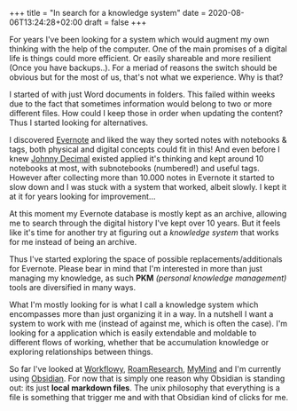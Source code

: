 +++
title = "In search for a knowledge system"
date = 2020-08-06T13:24:28+02:00
draft = false
+++

For years I've been looking for a system which would augment my own thinking with the help of the computer. One of the main promises of a digital life is things could more efficient. Or easily shareable and more resilient (Once you have backups..). For a meriad of reasons the switch should be obvious but for the most of us, that's not what we experience. Why is that?

I started of with just Word documents in folders. This failed within weeks due to the fact that sometimes information would belong to two or more different files. How could I keep those in order when updating the content? Thus I started looking for alternatives. 

I discovered [Evernote](https://evernote.com/) and liked the way they sorted notes with notebooks & tags, both physical and digital concepts could fit in this! And even before I knew [Johnny Decimal](https://johnnydecimal.com/) existed applied it's thinking and kept around 10 notebooks at most, with subnotebooks (numbered!) and useful tags. However after collecting more than 10.000 notes in Evernote it started to slow down and I was stuck with a system that worked, albeit slowly. I kept it at it for years looking for improvement... 

At this moment my Evernote database is mostly kept as an archive, allowing me to search through the digital history I've kept over 10 years. But it feels like it's time for another try at figuring out a _knowledge system_ that works for me instead of being an archive.

Thus I've started exploring the space of possible replacements/additionals for Evernote. Please bear in mind that I'm interested in more than just managing my knowledge, as such **PKM** _(personal knowledge management)_ tools are diversified in many ways. 

What I'm mostly looking for is what I call a knowledge system which encompasses more than just organizing it in a way. In a nutshell I want a system to work with me (instead of against me, which is often the case). I'm looking for a application which is easily extendable and moldable to different flows of working, whether that be accumulation knowledge or exploring relationships between things.

So far I've looked at [Workflowy](https://workflowy.com/), [RoamResearch](https://roamresearch.com/), [MyMind](http://mymind.com/) and I'm currently using [Obsidian](https://obsidian.md/). For now that is simply one reason why Obsidian is standing out: its just **local markdown files**. The unix philosophy that everything is a file is something that trigger me and with that Obsidian kind of clicks for me.

